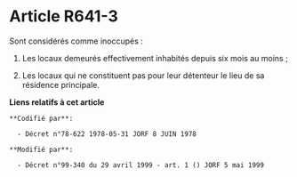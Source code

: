 # Article R641-3

Sont considérés comme inoccupés :

1. Les locaux demeurés effectivement inhabités depuis six mois au moins ;

2. Les locaux qui ne constituent pas pour leur détenteur le lieu de sa résidence principale.

**Liens relatifs à cet article**

	**Codifié par**:

	  - Décret n°78-622 1978-05-31 JORF 8 JUIN 1978

	**Modifié par**:

	  - Décret n°99-340 du 29 avril 1999 - art. 1 () JORF 5 mai 1999
